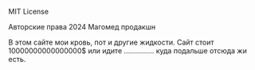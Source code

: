MIT License

Авторские права 2024 Магомед продакшн

В этом сайте мои кровь, пот и другие жидкости. Сайт стоит 10000000000000000$ или идите ............... куда подальше отсюда жи есть.